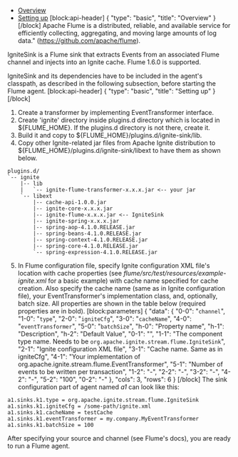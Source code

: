 * [Overview](#overview)
* [Setting up](#setting-up)
[block:api-header]
{
  "type": "basic",
  "title": "Overview"
}
[/block]
Apache Flume is a distributed, reliable, and available service for efficiently collecting, aggregating, and moving large amounts of log data." (https://github.com/apache/flume).

IgniteSink is a Flume sink that extracts Events from an associated Flume channel and injects into an Ignite cache. Flume 1.6.0 is supported.

IgniteSink and its dependencies have to be included in the agent's classpath, as described in the following subsection, before starting the Flume agent.
[block:api-header]
{
  "type": "basic",
  "title": "Setting up"
}
[/block]
1. Create a transformer by implementing EventTransformer interface.
2. Create 'ignite' directory inside plugins.d directory which is located in ${FLUME_HOME}. If the plugins.d directory is not there, create it.
3. Build it and copy to ${FLUME_HOME}/plugins.d/ignite-sink/lib.
4. Copy other Ignite-related jar files from Apache Ignite distribution to ${FLUME_HOME}/plugins.d/ignite-sink/libext to have them as shown below.
```
plugins.d/
`-- ignite
    |-- lib
    |   `-- ignite-flume-transformer-x.x.x.jar <-- your jar
    `-- libext
        |-- cache-api-1.0.0.jar
        |-- ignite-core-x.x.x.jar
        |-- ignite-flume-x.x.x.jar <-- IgniteSink
        |-- ignite-spring-x.x.x.jar
        |-- spring-aop-4.1.0.RELEASE.jar
        |-- spring-beans-4.1.0.RELEASE.jar
        |-- spring-context-4.1.0.RELEASE.jar
        |-- spring-core-4.1.0.RELEASE.jar
        `-- spring-expression-4.1.0.RELEASE.jar
```
5. In Flume configuration file, specify Ignite configuration XML file's location with cache properties (see *flume/src/test/resources/example-ignite.xml* for a basic example) with cache name specified for cache creation. Also specify the cache name (same as in Ignite configuration file), your EventTransformer's implementation class, and, optionally, batch size. All properties are shown in the table below (required properties are in bold).
[block:parameters]
{
  "data": {
    "0-0": "`channel`",
    "1-0": "`type`",
    "2-0": "`igniteCfg`",
    "3-0": "`cacheName`",
    "4-0": "`eventTransformer`",
    "5-0": "`batchSize`",
    "h-0": "Property name",
    "h-1": "Description",
    "h-2": "Default Value",
    "0-1": "",
    "1-1": "The component type name. Needs to be `org.apache.ignite.stream.flume.IgniteSink`",
    "2-1": "Ignite configuration XML file",
    "3-1": "Cache name. Same as in igniteCfg",
    "4-1": "Your implementation of org.apache.ignite.stream.flume.EventTransformer",
    "5-1": "Number of events to be written per transaction",
    "1-2": "-",
    "2-2": "-",
    "3-2": "-",
    "4-2": "-",
    "5-2": "100",
    "0-2": "-"
  },
  "cols": 3,
  "rows": 6
}
[/block]
The sink configuration part of agent named *a1* can look like this:
```
a1.sinks.k1.type = org.apache.ignite.stream.flume.IgniteSink
a1.sinks.k1.igniteCfg = /some-path/ignite.xml
a1.sinks.k1.cacheName = testCache
a1.sinks.k1.eventTransformer = my.company.MyEventTransformer
a1.sinks.k1.batchSize = 100
```
After specifying your source and channel (see Flume's docs), you are ready to run a Flume agent.